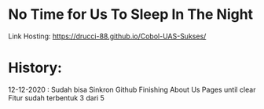 # No Time for Us To Sleep In The Night
Link Hosting: https://drucci-88.github.io/Cobol-UAS-Sukses/

# History:

12-12-2020 : 
	Sudah bisa Sinkron Github
	Finishing About Us Pages until clear
	Fitur sudah terbentuk 3 dari 5


